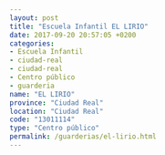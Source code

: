 ```yaml
---
layout: post
title: "Escuela Infantil EL LIRIO"
date: 2017-09-20 20:57:05 +0200
categories:
- Escuela Infantil
- ciudad-real
- ciudad-real
- Centro público
- guarderia
name: "EL LIRIO"
province: "Ciudad Real"
location: "Ciudad Real"
code: "13011114"
type: "Centro público"
permalink: /guarderias/el-lirio.html
---
```

